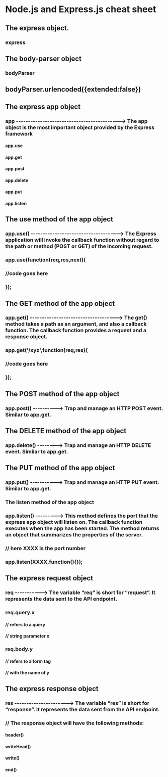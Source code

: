 # Node.js and Express.js cheat sheet

## The express object. 
### express

## The body-parser object 
### bodyParser

## bodyParser.urlencoded({extended:false})

## The express app object 
### app -------------------------------------------> The app object is the most important object provided by the Express framework
#### app.use
#### app.get
#### app.post
#### app.delete
#### app.put
#### app.listen

## The use method of the app object
### app.use() ------------------------------------> The Express application will invoke the callback function without regard to the path or method (POST or GET) of the incoming request.
### app.use(function(req,res,next){
###     //code goes here
### });

## The GET method of the app object
### app.get() ------------------------------------> The get() method takes a path as an argument, and also a callback function. The callback function provides a request and a response object.
### app.get('/xyz',function(req,res){
###     //code goes here
### });

## The POST method of the app object
### app.post() ----------> Trap and manage an HTTP POST event. Similar to app.get.

## The DELETE method of the app object
### app.delete() --------> Trap and manage an HTTP DELETE event. Similar to app.get.

## The PUT method of the app object
### app.put() -----------> Trap and manage an HTTP PUT event. Similar to app.get.

### The listen method of the app object
### app.listen() ---------> This method defines the port that the express app object will listen on. The callback function executes when the app has been started. The method returns an object that summarizes the properties of the server.
### // here XXXX is the port number
### app.listen(XXXX,function(){});

## The express request object 
### req -----------> The variable “req” is short for “request”. It represents the data sent to the API endpoint.
### req.query.x 
#### // refers to a query
#### // string parameter x
### req.body.y 
#### // refers to a form tag
#### // with the name of y

## The express response object
### res ----------------------> The variable “res” is short for “response”. It represents the data sent from the API endpoint.
### // The response object will have the following methods:
#### header() 
#### writeHead()
#### write()
#### end()